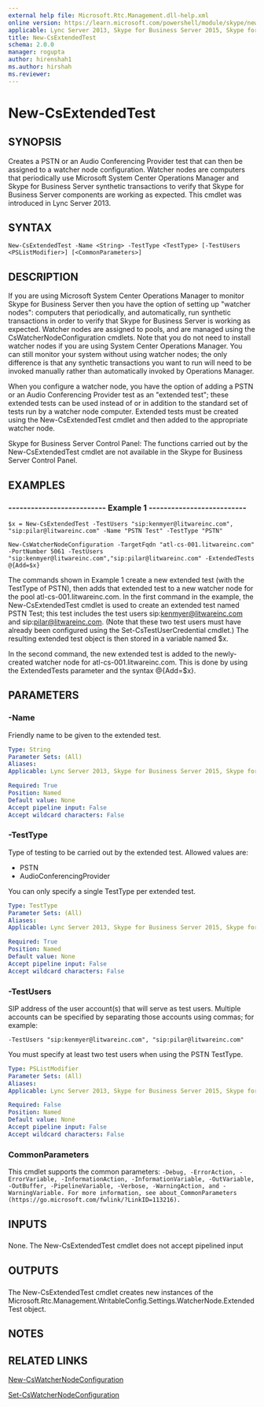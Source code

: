 ```yaml
---
external help file: Microsoft.Rtc.Management.dll-help.xml
online version: https://learn.microsoft.com/powershell/module/skype/new-csextendedtest
applicable: Lync Server 2013, Skype for Business Server 2015, Skype for Business Server 2019
title: New-CsExtendedTest
schema: 2.0.0
manager: rogupta
author: hirenshah1
ms.author: hirshah
ms.reviewer:
---
```


# New-CsExtendedTest

## SYNOPSIS

Creates a PSTN or an Audio Conferencing Provider test that can then be assigned to a watcher node configuration.
Watcher nodes are computers that periodically use Microsoft System Center Operations Manager and Skype for Business Server synthetic transactions to verify that Skype for Business Server components are working as expected.
This cmdlet was introduced in Lync Server 2013.



## SYNTAX

```
New-CsExtendedTest -Name <String> -TestType <TestType> [-TestUsers <PSListModifier>] [<CommonParameters>]
```

## DESCRIPTION

If you are using Microsoft System Center Operations Manager to monitor Skype for Business Server then you have the option of setting up "watcher nodes": computers that periodically, and automatically, run synthetic transactions in order to verify that Skype for Business Server is working as expected.
Watcher nodes are assigned to pools, and are managed using the CsWatcherNodeConfiguration cmdlets.
Note that you do not need to install watcher nodes if you are using System Center Operations Manager.
You can still monitor your system without using watcher nodes; the only difference is that any synthetic transactions you want to run will need to be invoked manually rather than automatically invoked by Operations Manager.

When you configure a watcher node, you have the option of adding a PSTN or an Audio Conferencing Provider test as an "extended test"; these extended tests can be used instead of or in addition to the standard set of tests run by a watcher node computer.
Extended tests must be created using the New-CsExtendedTest cmdlet and then added to the appropriate watcher node.

Skype for Business Server Control Panel: The functions carried out by the New-CsExtendedTest cmdlet are not available in the Skype for Business Server Control Panel.



## EXAMPLES

### -------------------------- Example 1 -------------------------- 
```
$x = New-CsExtendedTest -TestUsers "sip:kenmyer@litwareinc.com", "sip:pilar@litwareinc.com" -Name "PSTN Test" -TestType "PSTN"

New-CsWatcherNodeConfiguration -TargetFqdn "atl-cs-001.litwareinc.com" -PortNumber 5061 -TestUsers "sip:kenmyer@litwareinc.com","sip:pilar@litwareinc.com" -ExtendedTests @{Add=$x}
```

The commands shown in Example 1 create a new extended test (with the TestType of PSTN), then adds that extended test to a new watcher node for the pool atl-cs-001.litwareinc.com.
In the first command in the example, the New-CsExtendedTest cmdlet is used to create an extended test named PSTN Test; this test includes the test users sip:kenmyer@litwareinc.com and sip:pilar@litwareinc.com.
(Note that these two test users must have already been configured using the Set-CsTestUserCredential cmdlet.) The resulting extended test object is then stored in a variable named $x.

In the second command, the new extended test is added to the newly-created watcher node for atl-cs-001.litwareinc.com.
This is done by using the ExtendedTests parameter and the syntax @{Add=$x}.



## PARAMETERS

### -Name
Friendly name to be given to the extended test.

```yaml
Type: String
Parameter Sets: (All)
Aliases: 
Applicable: Lync Server 2013, Skype for Business Server 2015, Skype for Business Server 2019

Required: True
Position: Named
Default value: None
Accept pipeline input: False
Accept wildcard characters: False
```

### -TestType
Type of testing to be carried out by the extended test.
Allowed values are:

* PSTN
* AudioConferencingProvider

You can only specify a single TestType per extended test.

```yaml
Type: TestType
Parameter Sets: (All)
Aliases: 
Applicable: Lync Server 2013, Skype for Business Server 2015, Skype for Business Server 2019

Required: True
Position: Named
Default value: None
Accept pipeline input: False
Accept wildcard characters: False
```

### -TestUsers
SIP address of the user account(s) that will serve as test users.
Multiple accounts can be specified by separating those accounts using commas; for example:

`-TestUsers "sip:kenmyer@litwareinc.com", "sip:pilar@litwareinc.com"`

You must specify at least two test users when using the PSTN TestType.

```yaml
Type: PSListModifier
Parameter Sets: (All)
Aliases: 
Applicable: Lync Server 2013, Skype for Business Server 2015, Skype for Business Server 2019

Required: False
Position: Named
Default value: None
Accept pipeline input: False
Accept wildcard characters: False
```

### CommonParameters
This cmdlet supports the common parameters: `-Debug, -ErrorAction, -ErrorVariable, -InformationAction, -InformationVariable, -OutVariable, -OutBuffer, -PipelineVariable, -Verbose, -WarningAction, and -WarningVariable. For more information, see about_CommonParameters (https://go.microsoft.com/fwlink/?LinkID=113216).`

## INPUTS

###  
None.
The New-CsExtendedTest cmdlet does not accept pipelined input

## OUTPUTS

###  
The New-CsExtendedTest cmdlet creates new instances of the Microsoft.Rtc.Management.WritableConfig.Settings.WatcherNode.ExtendedTest object.

## NOTES

## RELATED LINKS

[New-CsWatcherNodeConfiguration](New-CsWatcherNodeConfiguration.md)

[Set-CsWatcherNodeConfiguration](Set-CsWatcherNodeConfiguration.md)
